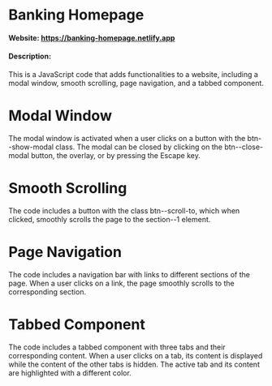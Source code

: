 # Banking Homepage

#### Website: <https://banking-homepage.netlify.app>

#### Description:

This is a JavaScript code that adds functionalities to a website, including a modal window, smooth scrolling, page navigation, and a tabbed component.

# Modal Window

The modal window is activated when a user clicks on a button with the btn--show-modal class. The modal can be closed by clicking on the btn--close-modal button, the overlay, or by pressing the Escape key.

# Smooth Scrolling

The code includes a button with the class btn--scroll-to, which when clicked, smoothly scrolls the page to the section--1 element.

# Page Navigation

The code includes a navigation bar with links to different sections of the page. When a user clicks on a link, the page smoothly scrolls to the corresponding section.

# Tabbed Component

The code includes a tabbed component with three tabs and their corresponding content. When a user clicks on a tab, its content is displayed while the content of the other tabs is hidden. The active tab and its content are highlighted with a different color.

